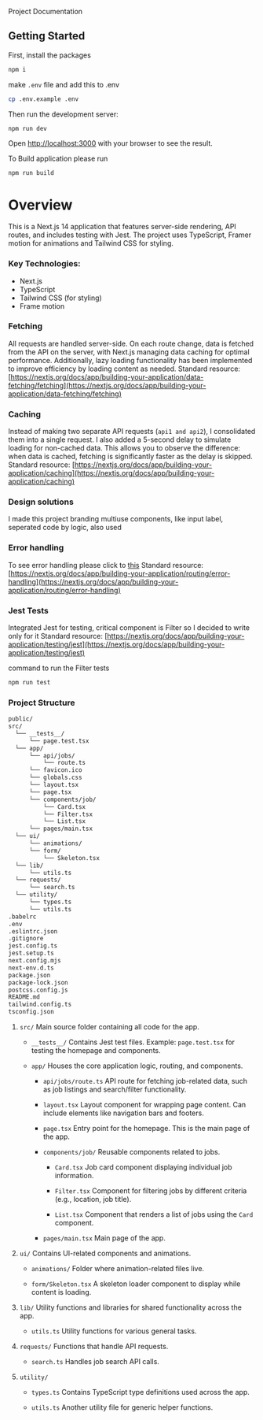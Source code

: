 Project Documentation

## Getting Started

First, install the packages

```bash
npm i
```

make `.env` file and add this to .env

```bash
cp .env.example .env
```

Then run the development server:

```bash
npm run dev
```

Open [http://localhost:3000](http://localhost:3000) with your browser to see the result.

To Build application please run

```bash
npm run build
```


# Overview
This is a Next.js 14 application that features server-side rendering, API routes, and includes testing with Jest. The project uses TypeScript, Framer motion for animations and Tailwind CSS for styling.

### Key Technologies:
- Next.js
- TypeScript
- Tailwind CSS (for styling)
- Frame motion
    
### Fetching
All requests are handled server-side. On each route change, data is fetched from the API on the server, with Next.js managing data caching for optimal performance. Additionally, lazy loading functionality has been implemented to improve efficiency by loading content as needed.
Standard resource: [https://nextjs.org/docs/app/building-your-application/data-fetching/fetching](https://nextjs.org/docs/app/building-your-application/data-fetching/fetching)

### Caching
Instead of making two separate API requests (`api1 and api2`), I consolidated them into a single request. I also added a 5-second delay to simulate loading for non-cached data. This allows you to observe the difference: when data is cached, fetching is significantly faster as the delay is skipped.
Standard resource: [https://nextjs.org/docs/app/building-your-application/caching](https://nextjs.org/docs/app/building-your-application/caching)

### Design solutions
I made this project branding multiuse components, like input label, seperated code by logic, also used  

### Error handling
To see error handling please click to [this](https://jobsearch-peach-nine.vercel.app/?error=1)
Standard resource: [https://nextjs.org/docs/app/building-your-application/routing/error-handling](https://nextjs.org/docs/app/building-your-application/routing/error-handling)

### Jest Tests
Integrated Jest for testing, critical component is Filter so I decided to write only for it 
Standard resource: [https://nextjs.org/docs/app/building-your-application/testing/jest](https://nextjs.org/docs/app/building-your-application/testing/jest)

command to run the Filter tests

```bash
npm run test
```


### Project Structure

```bash
public/
src/
  └── __tests__/
      └── page.test.tsx
  └── app/
      └── api/jobs/
          └── route.ts
      └── favicon.ico
      └── globals.css
      └── layout.tsx
      └── page.tsx
      └── components/job/
          └── Card.tsx
          └── Filter.tsx
          └── List.tsx
      └── pages/main.tsx
  └── ui/
      └── animations/
      └── form/
          └── Skeleton.tsx
  └── lib/
      └── utils.ts
  └── requests/
      └── search.ts
  └── utility/
      └── types.ts
      └── utils.ts
.babelrc
.env
.eslintrc.json
.gitignore
jest.config.ts
jest.setup.ts
next.config.mjs
next-env.d.ts
package.json
package-lock.json
postcss.config.js
README.md
tailwind.config.ts
tsconfig.json

```

1. `src/`
   Main source folder containing all code for the app.

    - `__tests__/`
      Contains Jest test files. Example: `page.test.tsx` for testing the homepage and components.

    - `app/`
      Houses the core application logic, routing, and components.

        - `api/jobs/route.ts`
          API route for fetching job-related data, such as job listings and search/filter functionality.

        - `layout.tsx`
          Layout component for wrapping page content. Can include elements like navigation bars and footers.

        - `page.tsx`
          Entry point for the homepage. This is the main page of the app.

        - `components/job/`
          Reusable components related to jobs.

            - `Card.tsx`
              Job card component displaying individual job information.

            - `Filter.tsx`
              Component for filtering jobs by different criteria (e.g., location, job title).

            - `List.tsx`
              Component that renders a list of jobs using the `Card` component.

        - `pages/main.tsx`
          Main page of the app.

3. `ui/`
   Contains UI-related components and animations.

    - `animations/`
      Folder where animation-related files live.

    - `form/Skeleton.tsx`
      A skeleton loader component to display while content is loading.

4. `lib/`
   Utility functions and libraries for shared functionality across the app.

    - `utils.ts`
      Utility functions for various general tasks.

5. `requests/`
   Functions that handle API requests.

    - `search.ts`
      Handles job search API calls.

6. `utility/`

    - `types.ts`
      Contains TypeScript type definitions used across the app.

    - `utils.ts`
      Another utility file for generic helper functions.

